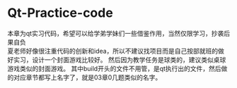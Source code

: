 # Qt-Practice-code
本章为qt实习代码，希望可以给学弟学妹们一些借鉴作用，当然仅限学习，抄袭后果自负  
夏老师好像很注重代码的创新和idea，所以不建议找项目而是自己按部就班的做好实习，设计一个封面游戏比较好。
然后因为教学任务是球类的，建议类似桌球游戏类似的封面游戏。
其中build开头的文件不用管，是qt执行出的文件，然后做的对应章节都写上名字了，就是03章0几题类似的名字。
